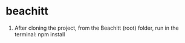 # beachitt

1. After cloning the project, from the Beachitt (root) folder, run in the terminal:
        npm install
